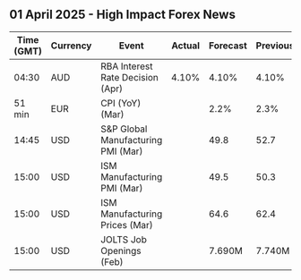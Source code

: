 ## 01 April 2025 - High Impact Forex News

| Time (GMT) | Currency | Event | Actual | Forecast | Previous |
|------|----------|-------|--------|----------|----------|
| 04:30 | AUD | RBA Interest Rate Decision (Apr) | 4.10% | 4.10% | 4.10% |
| 51 min | EUR | CPI (YoY) (Mar) |  | 2.2% | 2.3% |
| 14:45 | USD | S&P Global Manufacturing PMI (Mar) |  | 49.8 | 52.7 |
| 15:00 | USD | ISM Manufacturing PMI (Mar) |  | 49.5 | 50.3 |
| 15:00 | USD | ISM Manufacturing Prices (Mar) |  | 64.6 | 62.4 |
| 15:00 | USD | JOLTS Job Openings (Feb) |  | 7.690M | 7.740M |
